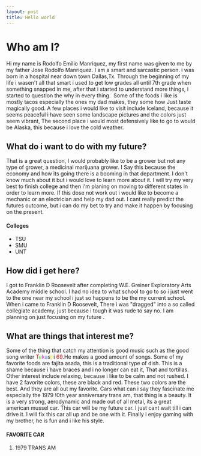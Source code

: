 ```yaml
---
layout: post
title: Hello world
---
```


<h1><strong>Who am I?</strong></h1>
Hi my name is Rodolfo Emilio Manriquez, my first name was given to me by my father Jose Rodolfo Manriquez. I am a smart and sarcastic person. i was born in a hospital near down town Dallas,Tx. Through the beginning of my life i wasen't all that smart i used to get low grades all until 7th grade when something snapped in me, after that i started to understand more things, i started to question the why in every thing.  Some of the foods i like is mostly tacos especially the ones my dad makes, they some how Just taste magically good. A few places i would like to visit include Iceland, because it seems peaceful i have seen some landscape pictures and the colors just seem vibrant, The second place i would most defensively like to go to would be Alaska, this because i love the cold weather.
<h2><strong>What do i want to do with my future?</strong></h2>
That is a great question, I would probably like to be a grower but not any type of grower, a medicinal marijuana grower. I Say this because the economy and how its going there is a booming in that department. I don't know much about it but i would love to learn more about it. I will try my very best to finish college and then i'm planing on moving to different states in order to learn more. If this dose not work out i would like to become a mechanic or an electrician and help my dad out. I cant really predict the futures outcome, but i can do my bet to try and make it happen by focusing on the present.
<h4>Colleges</h4>
<ul>
 	<li>TSU</li>
 	<li>SMU</li>
 	<li>UNT</li>
</ul>
<h2><strong>How did i get here? </strong></h2>
<p style="text-align: left;">I got to Franklin D Roosevelt after completing W.E. Greiner Exploratory Arts Academy middle school. I had no idea to what school to go to so i just went to the one near my school i just so happens to be the my current school. When i came to Franklin D Roosevelt, There i was "dragged" into a so called collegiate academy, just because i tough it was rude to say no. I am planning on just focusing on my future .</p>

<h2><strong>What are things that interest me?</strong></h2>
Some of the thing that catch my attention is good music such as the good song writer <span style="color: #ff0000;">T</span><span style="color: #00ff00;">e</span><span style="color: #ff00ff;">k</span><span style="color: #3366ff;">a</span>s<span style="color: #ffff00;">h</span><span style="color: #000080;">i</span> <span style="color: #ff0000;">69</span>.He makes a good amount of songs. Some of my favorite foods are fajita asada, this is a traditional type of dish. This is a shame because i have braces and i no longer can eat it, That and tortillas. Other interest include relaxing, because i like to be calm and not rushed. I have 2 favorite colors, these are black and red. These two colors are the best. And they are all out my favorite. Cars what can i say they fascinate me especially the 1979 !0th year anniversary trans am, that thing is a beauty. It is a very strong, aerodynamic and made out of all metal, its a great american mussel car. This car will be my future car. I just cant wait till i can drive it. I will fix this car all up and be one with it. Finally i enjoy gaming with my brother, he is fun and i like his style.
<h4>FAVORITE CAR</h4>
<ol>
 	<li>1979 TRANS AM</li>
</ol>
&nbsp;

&nbsp;
